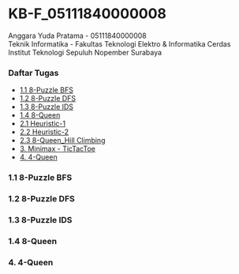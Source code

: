 # KB-F_05111840000008

Anggara Yuda Pratama - 05111840000008  
Teknik Informatika - Fakultas Teknologi Elektro & Informatika Cerdas  
Institut Teknologi Sepuluh Nopember Surabaya

### Daftar Tugas
* [1.1 8-Puzzle BFS](https://github.com/)
* [1.2 8-Puzzle DFS]()
* [1.3 8-Puzzle IDS]()
* [1.4 8-Queen]()
* [2.1 Heuristic-1]()
* [2.2 Heuristic-2]()
* [2.3 8-Queen_Hill Climbing]()
* [3. Minimax - TicTacToe]()
* [4. 4-Queen]()

### 1.1 8-Puzzle BFS

### 1.2 8-Puzzle DFS

### 1.3 8-Puzzle IDS

### 1.4 8-Queen

### 4. 4-Queen
